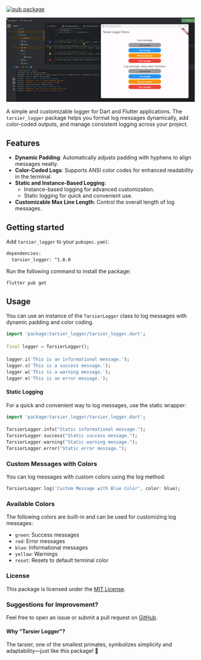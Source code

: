 <!-- 
This README describes the package. If you publish this package to pub.dev,
this README's contents appear on the landing page for your package.

For information about how to write a good package README, see the guide for
[writing package pages](https://dart.dev/guides/libraries/writing-package-pages). 

For general information about developing packages, see the Dart guide for
[creating packages](https://dart.dev/guides/libraries/create-library-packages)
and the Flutter guide for
[developing packages and plugins](https://flutter.dev/developing-packages). 
-->
[![pub package](https://img.shields.io/pub/v/tarsier_logger.svg)](https://pub.dev/packages/tarsier_logger)

![Tarsier Logger Logo](https://raw.githubusercontent.com/marianz-bonfire/tarsier_logger/master/assets/demo.png)




A simple and customizable logger for Dart and Flutter applications. The `tarsier_logger` package helps you format log messages dynamically, add color-coded outputs, and manage consistent logging across your project.

## Features

- **Dynamic Padding**: Automatically adjusts padding with hyphens to align messages neatly.
- **Color-Coded Logs**: Supports ANSI color codes for enhanced readability in the terminal.
- **Static and Instance-Based Logging**:
  - Instance-based logging for advanced customization.
  - Static logging for quick and convenient use.
- **Customizable Max Line Length**: Control the overall length of log messages.


## Getting started

Add `tarsier_logger` to your `pubspec.yaml`:
```bash
dependencies:
  tarsier_logger: ^1.0.0
```
Run the following command to install the package:
```bash
flutter pub get
```

## Usage

You can use an instance of the `TarsierLogger` class to log messages with dynamic padding and color coding.

```dart
import 'package:tarsier_logger/tarsier_logger.dart';

final logger = TarsierLogger();

logger.i('This is an informational message.');
logger.s('This is a success message.');
logger.w('This is a warning message.');
logger.e('This is an error message.');
```

#### Static Logging
For a quick and convenient way to log messages, use the static wrapper:
```dart
import 'package:tarsier_logger/tarsier_logger.dart';

TarsierLogger.info("Static informational message.");
TarsierLogger.success("Static success message.");
TarsierLogger.warning("Static warning message.");
TarsierLogger.error("Static error message.");

```

### Custom Messages with Colors
You can log messages with custom colors using the log method:
```dart
TarsierLogger.log('Custom Message with Blue Color', color: blue);
```

### Available Colors
The following colors are built-in and can be used for customizing log messages:

- `green`: Success messages
- `red`: Error messages
- `blue`: Informational messages
- `yellow`: Warnings
- `reset`: Resets to default terminal color

###  License
This package is licensed under the [MIT License](https://mit-license.org/).

### Suggestions for Improvement?
Feel free to open an issue or submit a pull request on [GitHub](https://github.com/marianz-bonfire/tarsier_logger).

#### Why "Tarsier Logger"?
The tarsier, one of the smallest primates, symbolizes simplicity and adaptability—just like this package! 🐒
